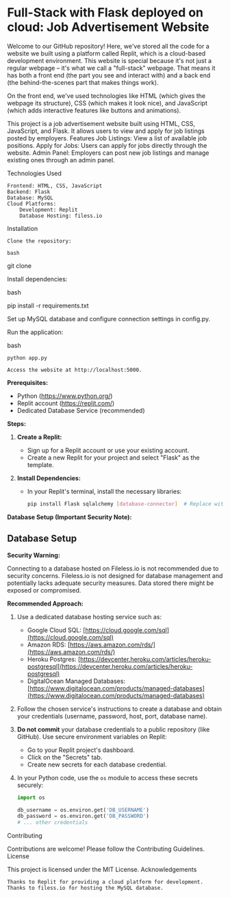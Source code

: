 # Full-Stack with Flask deployed on cloud: Job Advertisement Website
Welcome to our GitHub repository! Here, we've stored all the code for a website we built using a platform called Replit, which is a cloud-based development environment. This website is special because it's not just a regular webpage – it's what we call a "full-stack" webpage. That means it has both a front end (the part you see and interact with) and a back end (the behind-the-scenes part that makes things work).

On the front end, we've used technologies like HTML (which gives the webpage its structure), CSS (which makes it look nice), and JavaScript (which adds interactive features like buttons and animations).



This project is a job advertisement website built using HTML, CSS, JavaScript, and Flask. It allows users to view and apply for job listings posted by employers.
Features
    Job Listings: View a list of available job positions.
    Apply for Jobs: Users can apply for jobs directly through the website.
    Admin Panel: Employers can post new job listings and manage existing ones through an admin panel.

Technologies Used

    Frontend: HTML, CSS, JavaScript
    Backend: Flask
    Database: MySQL
    Cloud Platforms:
        Development: Replit
        Database Hosting: filess.io

Installation

    Clone the repository:

    bash

   git clone

Install dependencies:

bash

pip install -r requirements.txt

Set up MySQL database and configure connection settings in config.py.

Run the application:

bash

    python app.py

    Access the website at http://localhost:5000.


**Prerequisites:**

* Python (https://www.python.org/)
* Replit account (https://replit.com/)
* Dedicated Database Service (recommended)

**Steps:**

1. **Create a Replit:**
   - Sign up for a Replit account or use your existing account.
   - Create a new Replit for your project and select "Flask" as the template.

2. **Install Dependencies:**
   - In your Replit's terminal, install the necessary libraries:

     ```bash
     pip install Flask sqlalchemy [database-connector]  # Replace with your database connector (e.g., pymysql for MySQL)
     ```

**Database Setup (Important Security Note):**

## Database Setup

**Security Warning:**

Connecting to a database hosted on Fileless.io is not recommended due to security concerns. Fileless.io is not designed for database management and potentially lacks adequate security measures. Data stored there might be exposed or compromised.

**Recommended Approach:**

1. Use a dedicated database hosting service such as:
   - Google Cloud SQL: [https://cloud.google.com/sql](https://cloud.google.com/sql)
   - Amazon RDS: [https://aws.amazon.com/rds/](https://aws.amazon.com/rds/)
   - Heroku Postgres: [https://devcenter.heroku.com/articles/heroku-postgresql](https://devcenter.heroku.com/articles/heroku-postgresql)
   - DigitalOcean Managed Databases: [https://www.digitalocean.com/products/managed-databases](https://www.digitalocean.com/products/managed-databases)

2. Follow the chosen service's instructions to create a database and obtain your credentials (username, password, host, port, database name).

3. **Do not commit** your database credentials to a public repository (like GitHub). Use secure environment variables on Replit:

   - Go to your Replit project's dashboard.
   - Click on the "Secrets" tab.
   - Create new secrets for each database credential.

4. In your Python code, use the `os` module to access these secrets securely:

   ```python
   import os

   db_username = os.environ.get('DB_USERNAME')
   db_password = os.environ.get('DB_PASSWORD')
   # ... other credentials


Contributing

Contributions are welcome! Please follow the Contributing Guidelines.
License

This project is licensed under the MIT License.
Acknowledgements

    Thanks to Replit for providing a cloud platform for development.
    Thanks to filess.io for hosting the MySQL database.


